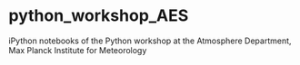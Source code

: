 # python_workshop_AES
iPython notebooks of the Python workshop at the Atmosphere Department, Max Planck Institute for Meteorology
